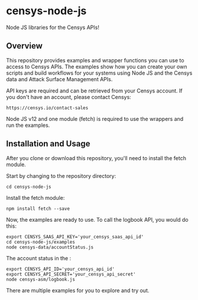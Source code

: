 # censys-node-js

Node JS libraries for the Censys APIs!

## Overview

This repository provides examples and wrapper functions you can use to access to Censys APIs. The examples show how you can create your own scripts and build workflows for your systems using Node JS and the Censys data and Attack Surface Management APIs.

API keys are required and can be retrieved from your Censys account. If you don't have an account, please contact Censys:

    https://censys.io/contact-sales

Node JS v12 and one module (fetch) is required to use the wrappers and run the examples.

## Installation and Usage

After you clone or download this repository, you'll need to install the fetch module.

Start by changing to the repository directory:

    cd censys-node-js

Install the fetch module:

    npm install fetch --save

Now, the examples are ready to use. To call the logbook API, you would do this:

    export CENSYS_SAAS_API_KEY='your_censys_saas_api_id'
    cd censys-node-js/examples
    node censys-data/accountStatus.js

The account status in the :

    export CENSYS_API_ID='your_censys_api_id'
    export CENSYS_API_SECRET='your_censys_api_secret'
    node censys-asm/logbook.js

There are multiple examples for you to explore and try out.
